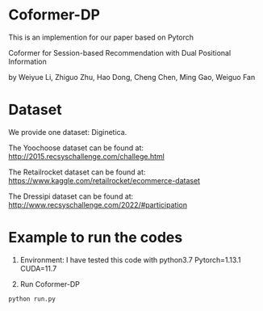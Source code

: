 # Coformer-DP
This is an implemention for our paper based on Pytorch

Coformer for Session-based Recommendation with Dual Positional Information

by Weiyue Li, Zhiguo Zhu, Hao Dong, Cheng Chen, Ming Gao, Weiguo Fan

# Dataset
We provide one dataset: Diginetica. 

The Yoochoose dataset can be found at: http://2015.recsyschallenge.com/challege.html

The Retailrocket dataset can be found at: https://www.kaggle.com/retailrocket/ecommerce-dataset

The Dressipi dataset can be found at: http://www.recsyschallenge.com/2022/#participation

# Example to run the codes
1. Environment: I have tested this code with python3.7 Pytorch=1.13.1 CUDA=11.7

2. Run Coformer-DP

`python run.py`
